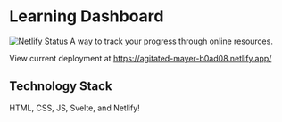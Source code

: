 # Learning Dashboard
[![Netlify Status](https://api.netlify.com/api/v1/badges/229de283-9bc1-4bbb-9bbc-5854aa45d981/deploy-status)](https://app.netlify.com/sites/agitated-mayer-b0ad08/deploys)
A way to track your progress through online resources. 

View current deployment at https://agitated-mayer-b0ad08.netlify.app/

## Technology Stack
HTML, CSS, JS, Svelte, and Netlify!
